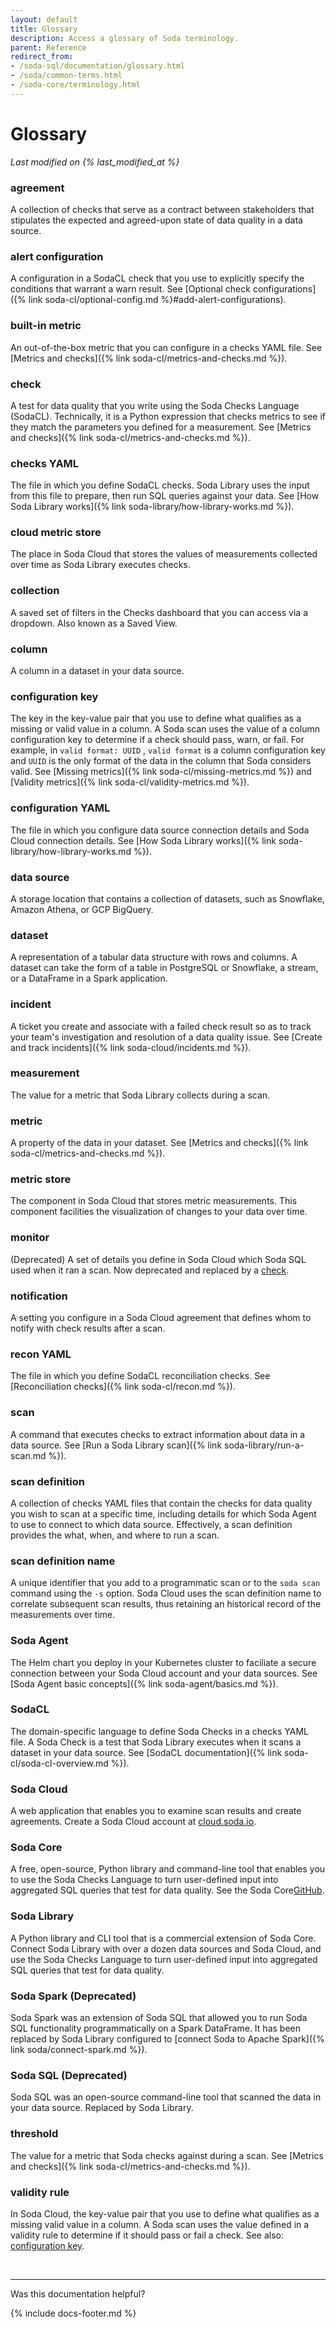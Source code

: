 ```yaml
---
layout: default
title: Glossary
description: Access a glossary of Soda terminology. 
parent: Reference
redirect_from: 
- /soda-sql/documentation/glossary.html
- /soda/common-terms.html
- /soda-core/terminology.html
---
```


# Glossary
<!--This glossary contains Soda-specific terms only. Do not define industry terminology such as "SQL" or "query".-->
*Last modified on {% last_modified_at %}*

### agreement
A collection of checks that serve as a contract between stakeholders that stipulates the expected and agreed-upon state of data quality in a data source. 

### alert configuration 
A configuration in a SodaCL check that you use to explicitly specify the conditions that warrant a warn result. See [Optional check configurations]({% link soda-cl/optional-config.md %}#add-alert-configurations).

### built-in metric
An out-of-the-box metric that you can configure in a checks YAML file. See [Metrics and checks]({% link soda-cl/metrics-and-checks.md %}).

### check 
A test for data quality that you write using the Soda Checks Language (SodaCL). Technically, it is a Python expression that checks metrics to see if they match the parameters you defined for a measurement. See [Metrics and checks]({% link soda-cl/metrics-and-checks.md %}).

### checks YAML 
The file in which you define SodaCL checks. Soda Library uses the input from this file to prepare, then run SQL queries against your data. See [How Soda Library works]({% link soda-library/how-library-works.md %}).

### cloud metric store
The place in Soda Cloud that stores the values of measurements collected over time as Soda Library executes checks.  

### collection
A saved set of filters in the Checks dashboard that you can access via a dropdown. Also known as a Saved View. 

### column
A column in a dataset in your data source.

### configuration key
The key in the key-value pair that you use to define what qualifies as a missing or valid value in a column. A Soda scan uses the value of a column configuration key to determine if a check should pass, warn, or fail. For example, in `valid format: UUID` , `valid format` is a column configuration key and `UUID` is the only format of the data in the column that Soda considers valid. See [Missing metrics]({% link soda-cl/missing-metrics.md %}) and [Validity metrics]({% link soda-cl/validity-metrics.md %}).

### configuration YAML 
The file in which you configure data source connection details and Soda Cloud connection details. See [How Soda Library works]({% link soda-library/how-library-works.md %}).

### data source
A storage location that contains a collection of datasets, such as Snowflake, Amazon Athena, or GCP BigQuery.

### dataset
A representation of a tabular data structure with rows and columns. A dataset can take the form of a table in PostgreSQL or Snowflake, a stream, or a DataFrame in a Spark application.

### incident
A ticket you create and associate with a failed check result so as to track your team's investigation and resolution of a data quality issue. See [Create and track incidents]({% link soda-cloud/incidents.md %}).

### measurement
The value for a metric that Soda Library collects during a scan. 

### metric
A property of the data in your dataset. See [Metrics and checks]({% link soda-cl/metrics-and-checks.md %}).

### metric store
The component in Soda Cloud that stores metric measurements. This component facilities the visualization of changes to your data over time.

### monitor
(Deprecated) A set of details you define in Soda Cloud which Soda SQL used when it ran a scan. Now deprecated and replaced by a [check](#check).

### notification
A setting you configure in a Soda Cloud agreement that defines whom to notify with check results after a scan. 

### recon YAML
The file in which you define SodaCL reconciliation checks. See [Reconciliation checks]({% link soda-cl/recon.md %}).

### scan
A command that executes checks to extract information about data in a data source. See [Run a Soda Library scan]({% link soda-library/run-a-scan.md %}).

### scan definition
A collection of checks YAML files that contain the checks for data quality you wish to scan at a specific time, including details for which Soda Agent to use to connect to which data source. Effectively, a scan definition provides the what, when, and where to run a scan. 

### scan definition name
A unique identifier that you add to a programmatic scan or to the `soda scan` command using the `-s` option. Soda Cloud uses the scan definition name to correlate subsequent scan results, thus retaining an historical record of the measurements over time. 

### Soda Agent
The Helm chart you deploy in your Kubernetes cluster to faciliate a secure connection between your Soda Cloud account and your data sources. See [Soda Agent basic concepts]({% link soda-agent/basics.md %}).

### SodaCL 
The domain-specific language to define Soda Checks in a checks YAML file. A Soda Check is a test that Soda Library executes when it scans a dataset in your data source. See [SodaCL documentation]({% link soda-cl/soda-cl-overview.md %}).

### Soda Cloud
A web application that enables you to examine scan results and create agreements. Create a Soda Cloud account at [cloud.soda.io](https://cloud.soda.io/signup). 

### Soda Core 
A free, open-source, Python library and command-line tool that enables you to use the Soda Checks Language to turn user-defined input into aggregated SQL queries that test for data quality. See the Soda Core<a href="https://github.com/sodadata/soda-core" target="_blank">GitHub</a>.

### Soda Library 
A Python library and CLI tool that is a commercial extension of Soda Core. Connect Soda Library with over a dozen data sources and Soda Cloud, and use the Soda Checks Language to turn user-defined input into aggregated SQL queries that test for data quality.

### Soda Spark (Deprecated)
Soda Spark was an extension of Soda SQL that allowed you to run Soda SQL functionality programmatically on a Spark DataFrame. It has been replaced by Soda Library configured to [connect Soda to Apache Spark]({% link soda/connect-spark.md %}). 

### Soda SQL (Deprecated)
Soda SQL was an open-source command-line tool that scanned the data in your data source. Replaced by Soda Library. 

### threshold 
The value for a metric that Soda checks against during a scan. See [Metrics and checks]({% link soda-cl/metrics-and-checks.md %}).

### validity rule
In Soda Cloud, the key-value pair that you use to define what qualifies as a missing valid value in a column. A Soda scan uses the value defined in a validity rule to determine if it should pass or fail a check. See also: [configuration key](#configuration-key).

<br />

---

Was this documentation helpful?

<!-- LikeBtn.com BEGIN -->
<span class="likebtn-wrapper" data-theme="tick" data-i18n_like="Yes" data-ef_voting="grow" data-show_dislike_label="true" data-counter_zero_show="true" data-i18n_dislike="No"></span>
<script>(function(d,e,s){if(d.getElementById("likebtn_wjs"))return;a=d.createElement(e);m=d.getElementsByTagName(e)[0];a.async=1;a.id="likebtn_wjs";a.src=s;m.parentNode.insertBefore(a, m)})(document,"script","//w.likebtn.com/js/w/widget.js");</script>
<!-- LikeBtn.com END -->

{% include docs-footer.md %}